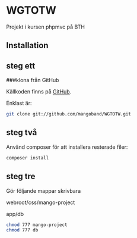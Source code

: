 # WGTOTW
Projekt i kursen phpmvc på BTH


Installation
-------------------

steg ett
------------
###klona från GitHub

Källkoden finns på [GitHub](https://github.com/mangoband/WGTOTW).

Enklast är:

```bash
git clone git://github.com/mangoband/WGTOTW.git
```


steg två
----------

Använd composer för att installera resterade filer:

```bash
composer install
```

steg tre
---------

Gör följande mappar skrivbara

webroot/css/mango-project

app/db 


```bash
chmod 777 mango-project
chmod 777 db
```
